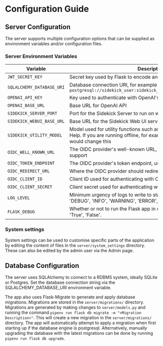 # Configuration Guide

## Server Configuration

The server supports multiple configuration options that can be supplied as environment variables and/or configuration files.

### Server Environment Variables

| Variable | Description | Required | Default Value |
|----------|-------------|----------|---------------|
|`JWT_SECRET_KEY`|Secret key used by Flask to encode and decode JWTs|✓||
|`SQLALCHEMY_DATABASE_URI`|Database connection URI, for example `sqlite:///sqlite.db` or `postgresql://sidekick_user:sidekick_password@127.0.0.1/sidekick_db`|✓||
|`OPENAI_API_KEY`|Key used to authenticate with OpenAI's API|✓||
|`OPENAI_BASE_URL`|Base URL for OpenAI API|✓|`https://api.openai.com/v1`|
|`SIDEKICK_SERVER_PORT`|Port for the Sidekick Server to run on when using `run.py`|✓|`5000`|
|`SIDEKICK_WEBUI_BASE_URL`|Base URL for the Sidekick Web UI service|✓|`http://localhost:8081`|
|`SIDEKICK_UTILITY_MODEL`|Model used for utility functions such as naming chats and notes and AI Help. If you are running offline, for example with ollama models, you would change this|||
|`OIDC_WELL_KNOWN_URL`|The OIDC provider's well-known URL, required for OIDC authentication support|||
|`OIDC_TOKEN_ENDPOINT`|The OIDC provider's token endpoint, used for handling OIDC logout|||
|`OIDC_REDIRECT_URL`|Where the OIDC provider should redirect to after successful login.|||
|`OIDC_CLIENT_ID`|Client ID used for authenticating with OIDC provider|||
|`OIDC_CLIENT_SECRET`|Client secret used for authenticating with OIDC provider|||
|`LOG_LEVEL`|Minimum urgency of logs to write to standard out. Supported values: 'DEBUG', 'INFO', 'WARNING', 'ERROR', 'CRITICAL'.||`ERROR`|
|`FLASK_DEBUG`|Whether or not to run the Flask app in debug mode. Supported values: 'True', 'False'.|||

### System settings

System settings can be used to customise specific parts of the application by editing the content of files in the `server/system_settings` directory.
These can also be edited by the admin user via the Admin page.

## Database Configuration
The server uses SQLAlchemy to connect to a RDBMS system, ideally SQLite or Postgres. Set the database connection string via the SQLALCHEMY_DATABASE_URI environment variable.

The app also uses Flask-Migrate to generate and apply database migrations. Migrations are stored in the `server/migrations/` directory. Migrations are generated by making changes to `server/models.py` and running the command `pipenv run flask db migrate -m "<Migration Description>"`. This will create a new migration in the `server/migrations/` directory. The app will automatically attempt to apply a migration when first starting up if the database engine is postgresql. Alternatively, manually upgrading the database with the latest migrations can be done by running `pipenv run flask db upgrade`. 